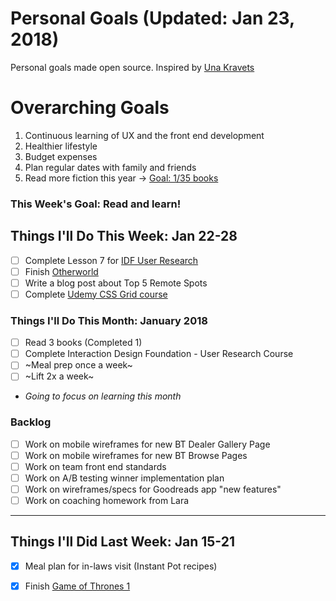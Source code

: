 Personal Goals (Updated: Jan 23, 2018)
==============

Personal goals made open source. Inspired by [Una Kravets](https://una.im/personal-goals-guide/)

# Overarching Goals
1. Continuous learning of UX and the front end development
2. Healthier lifestyle
3. Budget expenses
4. Plan regular dates with family and friends
5. Read more fiction this year -> [Goal: 1/35 books](https://www.goodreads.com/user_challenges/10348403)

### This Week's Goal: Read and learn!

## Things I'll Do This Week: Jan 22-28
- [ ] Complete Lesson 7 for [IDF User Research](https://github.com/candicodeit/personal-goals/projects/1)
- [ ] Finish [Otherworld](https://www.goodreads.com/book/show/28238589-otherworld)
- [ ] Write a blog post about Top 5 Remote Spots
- [ ] Complete [Udemy CSS Grid course](https://github.com/candicodeit/udemy/projects/1)

### Things I'll Do This Month: January 2018
- [ ] Read 3 books (Completed 1)
- [ ] Complete Interaction Design Foundation - User Research Course
- [ ] ~Meal prep once a week~ 
- [ ] ~Lift 2x a week~
* _Going to focus on learning this month_

### Backlog
- [ ] Work on mobile wireframes for new BT Dealer Gallery Page
- [ ] Work on mobile wireframes for new BT Browse Pages
- [ ] Work on team front end standards
- [ ] Work on A/B testing winner implementation plan
- [ ] Work on wireframes/specs for Goodreads app "new features"
- [ ] Work on coaching homework from Lara

--- 

## Things I'll Did Last Week: Jan 15-21
- [x] Meal plan for in-laws visit (Instant Pot recipes)
- [x] Finish [Game of Thrones 1](https://www.goodreads.com/book/show/13496.A_Game_of_Thrones)

